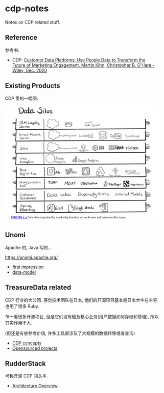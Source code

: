 # cdp-notes

Notes on CDP related stuff.

## Reference

参考书:

- CDP: [Customer Data Platforms: Use People Data to Transform the Future of Marketing Engagement, Martin Kihn, Christopher B. O'Hara - Wiley, Dec. 2020](https://www.wiley.com/en-us/Customer+Data+Platforms%3A+Use+People+Data+to+Transform+the+Future+of+Marketing+Engagement-p-9781119790112)

## Existing Products

CDP 里的一幅图:

![Data Silos](./data-silos.jpg)

## Unomi

Apache 的, Java 写的...

https://unomi.apache.org/

- [first impression](./unomi/first-impression.md)
- [data-model](./unomi/data-model.md)

## TreasureData related

CDP 行业的大公司. 感觉技术团队在日本, 他们的开源项目基本是日本大牛在主导, 也用了很多 Ruby.

乍一看很多开源项目, 但是它们没有触及核心业务(用户数据如何存储和管理), 所以其实作用不大.

(但还是有些参考价值, 许多工具都涉及了大规模的数据转移或者查询)

- [CDP concepts](./treasuredata/concepts.md)
- [Opensourced projects](./treasuredata/opensourced.md)

## RudderStack

号称开源 CDP 领头羊.

- [Architecture Overview](./rudder/arch.md)
